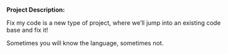 <b>Project Description:</b>

Fix my code is a new type of project, where we’ll jump into an existing code base and fix it!

Sometimes you will know the language, sometimes not.
